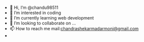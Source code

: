 - 👋 Hi, I’m @chandu98511
- 👀 I’m interested in coding
- 🌱 I’m currently learning web development
- 💞️ I’m looking to collaborate on ...
- 📫 How to reach me mail:chandrashekarmadarmoni@gmail.com 
- 

<!---
chandu98511/chandu98511 is a ✨ special ✨ repository because its `README.md` (this file) appears on your GitHub profile.
You can click the Preview link to take a look at your changes.
--->
